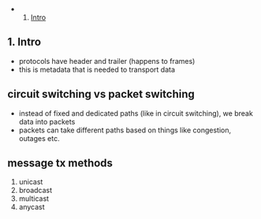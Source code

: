 <!-- vscode-markdown-toc -->
* 1. [Intro](#Intro)

<!-- vscode-markdown-toc-config
	numbering=true
	autoSave=true
	/vscode-markdown-toc-config -->
<!-- /vscode-markdown-toc -->

##  1. <a name='Intro'></a>Intro
* protocols have header and trailer (happens to frames)
* this is metadata that is needed to transport data

## circuit switching vs packet switching
* instead of fixed and dedicated paths (like in circuit switching), we break data into packets
* packets can take different paths based on things like congestion, outages etc.

## message tx methods

1. unicast
2. broadcast
3. multicast
4. anycast

